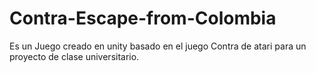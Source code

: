 # Contra-Escape-from-Colombia
Es un Juego creado en unity  basado en  el juego Contra de atari para un proyecto de clase universitario.
